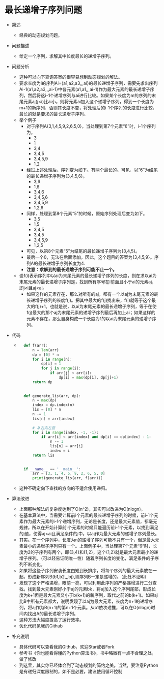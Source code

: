 # 最长递增子序列问题
- 简述
	- 经典的动态规划问题。
- 问题描述
	- 给定一个序列，求解其中长度最长的递增子序列。
- 问题分析
	- 这种可以向下查询答案的很容易想到动态规划的解法。
	- 要求长度为i的序列Ai={a1,a2,a3,,,ai}的最长递增子序列，需要先求出序列Ai-1{a1,a2,a3,,,ai-1}中各元素(a1,a1,,,ai-1)作为最大元素的最长递增子序列，然后将这i-1个递增序列与ai进行比较。如果某个长度为m的序列的末尾元素aj(j<i)比ai小，则将元素ai加入这个递增子序列，得到一个长度为m+1的新序列，否则其长度不变，将处理后的i-1个序列的长度进行比较，最长的就是要求的最长递增子序列。
	- 举个例子
		- 对于序列A{3,1,4,5,9,2,6,5,0}，当处理到第7个元素“6”时，i-1个序列为。
			- 3
			- 1
			- 3,4
			- 3,4,5
			- 3,4,5,9
			- 1,2
		- 经过上述处理后，序列变为如下。有两个最长的。可见，以“6”为结尾的最长递增子序列为{3,4,5,6}。
			- 3,6
			- 1,6
			- 3,4,6
			- 3,4,5,6
			- 3,4,5,9
			- 1,2,6
		- 同样，处理到第8个元素“5”的时候，原始序列处理后变为如下。
			- 3,5
			- 1,5
			- 3,4,5
			- 3,4,5
			- 3,4,5,9
			- 1,2,5
		- 可见，以第8个元素“5”为结尾的最长递增子序列为{3,4,5}。
		- 最后一个0，无法在后面添加，因此，这个题目的答案为{3,4,5,9}。序列A的最长递增子序列长度为4.
		- **注意：求解到的最长递增子序列可能不止一个。**
	- 设f(i)表示序列中以ai为末尾元素的最长递增子序列的长度，则在求以ai为末尾元素的最长递增子序列是，找到所有序号在i前面且小于ai的元素aj，即j<i且aj<ai。
		- 如果这样的元素存在，那么对所有的aj，都有一个以aj为末尾元素的最长递增子序列的长度f(j)。把其中最大的f(j)找出来，f(i)就等于这个最大的f(j)+1。也就是说，以ai为末尾元素的最长递增子序列，等于在使f(j)最大的那个aj为末尾元素的递增子序列最后再加上ai；如果这样的元素不存在，那么自身构成一个长度为1的以ai为末尾元素的递增子序列。
- 代码
	- ```python
		def f(arr):
		    n = len(arr)
		    dp = [0] * n
		    for i in range(n):
		        dp[i] = 1
		        for j in range(i):
		            if arr[j] < arr[i]:
		                dp[i] = max(dp[i], dp[j]+1)
		    return dp
		
		
		def generate_lis(arr, dp):
		    n = max(dp)
		    index = dp.index(n)
		    lis = [0] * n
		    n -= 1
		    lis[n] = arr[index]
		
		    # 从右向左查
		    for i in range(index, -1, -1):
		        if arr[i] < arr[index] and dp[i] == dp[index] - 1:
		            n -= 1
		            lis[n] = arr[i]
		            index = i
		    return lis
		
		
		if __name__ == '__main__':
		    arr = [3, 1, 4, 5, 9, 2, 6, 5, 0]
		    print(generate_lis(arr, f(arr)))
		```
	- 这种不确定向下查找的方向的不适合使用递归。
- 算法改进
	- 上面那种解法的复杂度达到了O(n^2)，其实可以改进为O(nlogn)。
	- 在基本算法中，当需要计算前i个元素的最长递增子序列的时候，前i-1个元素作为最大元素的i-1个递增序列，无论是长度，还是最大元素值，都毫无规律，所以在开始计算前i个元素的时候只能遍历前i-1个元素，以找到满足的j值，使得aj<ai且满足条件的j中，以aj作为最大元素的递增子序列最长。
	- 其实。在一个序列中，长度为n的递增子序列可能不只有一个，但是最大元素最小的递增子序列只有一个。上面例子中，当处理第7个元素“6“时，长度为2的子序列有两个，即{3,4}和{1,2}，这个{1,2}就是最大元素最小的递增子序列。（可以轻易证明唯一性）随着序列长度的变化，满足条件的子序列不断变化。
	- 如果将这些子序列安装长度由短到长排序，将每个序列的最大元素放在一起，形成新序列B{b1,b2,,,bj},则序列B一定是递增的。（此处不证明）
	- 发现了这个严格递增，眼前一亮，可以利用此序列的严格递增进行二分查找，找到最大元素刚好小于aj的元素bk，将aj加入这个序列尾部，形成长度为k+1但是最大元素又小于b(k+1)的新序列，取代之前的b(k+1)。如果aj比B中所有元素都大，说明发现了以aj为最大元素，长度为n+1的递增序列，将aj作为B(n+1)的第n+1个元素。从b1依次递推，可以在O(nlogn)时间内找出A的最长递增子序列。
	- 这种方法大幅度提高了运行效率。
	- 优化代码见我的Github


- 补充说明
	- 具体代码可以查看我的Github，欢迎Star或者Fork
	- 参考书《你也能看得懂的Python算法书》，书中略微有一点不合理之处，做了修改
	- 到这里，其实你已经体会到了动态规划的简约之美，当然，要注意Python是有递归深度限制的，如不是必要，建议使用循环控制
